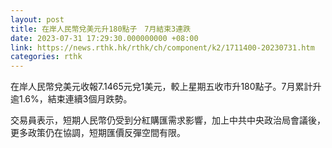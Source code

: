 ```yaml
---
layout: post
title: 在岸人民幣兌美元升180點子　7月結束3連跌
date: 2023-07-31 17:29:30.000000000 +08:00
link: https://news.rthk.hk/rthk/ch/component/k2/1711400-20230731.htm
categories: rthk
---
```


在岸人民幣兌美元收報7.1465元兌1美元，較上星期五收市升180點子。7月累計升逾1.6%，結束連續3個月跌勢。

交易員表示，短期人民幣仍受到分紅購匯需求影響，加上中共中央政治局會議後，更多政策仍在協調，短期匯價反彈空間有限。
